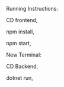 Running Instructions:

CD frontend,

npm install,

npm start,

New Terminal:

CD Backend,

dotnet run,
